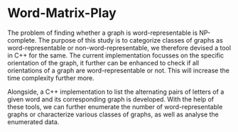 # Word-Matrix-Play

The problem of finding whether a graph is word-representable is NP-complete. The purpose of this study is to categorize classes of graphs as word-representable or non-word-representable, we therefore devised a tool in C++ for the same. The current implementation focusses on the specific orientation of the graph, it further can be enhanced to check if all orientations of a graph are word-representable or not. This will increase the time complexity further more.

Alongside, a C++ implementation to list the alternating pairs of letters of a given word and its corresponding graph is developed. With the help of these tools, we can further enumerate the number of word-representable graphs or characterize various classes of graphs, as well as analyse the enumerated data.

